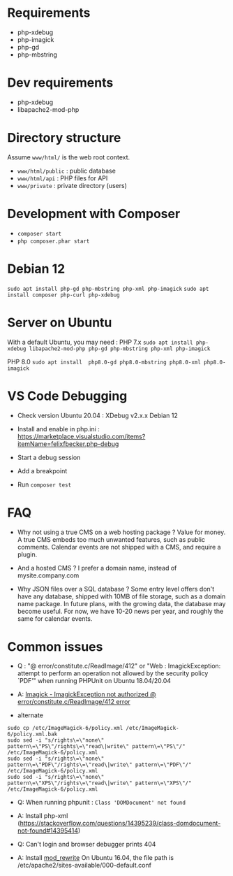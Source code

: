 # Requirements
- php-xdebug
- php-imagick
- php-gd
- php-mbstring

# Dev requirements
- php-xdebug
- libapache2-mod-php

# Directory structure
Assume `www/html/` is the web root context.

- `www/html/public` : public database
- `www/html/api` : PHP files for API
- `www/private` : private directory (users)


# Development with Composer
- `composer start`
- `php composer.phar start`

# Debian 12
`sudo apt install php-gd php-mbstring php-xml php-imagick`
`sudo apt install composer php-curl php-xdebug`

# Server on Ubuntu
With a default Ubuntu, you may need : 
PHP 7.x
`sudo apt install php-xdebug libapache2-mod-php php-gd php-mbstring php-xml php-imagick`

PHP 8.0
`sudo apt install  php8.0-gd php8.0-mbstring php8.0-xml php8.0-imagick`

# VS Code Debugging
- Check version
Ubuntu 20.04 : XDebug v2.x.x
Debian 12


- Install and enable in php.ini :
https://marketplace.visualstudio.com/items?itemName=felixfbecker.php-debug

- Start a debug session
- Add a breakpoint
- Run `composer test`


# FAQ

- Why not using a true CMS on a web hosting package ?
Value for money. A true CMS embeds too much unwanted features, such as public comments. Calendar events are not shipped with a CMS, and require a plugin.

- And a hosted CMS ?
I prefer a domain name, instead of mysite.company.com

- Why JSON files over a SQL database ?
Some entry level offers don't have any database, shipped with 10MB of file storage, such as a domain name package.
In future plans, with the growing data, the database may become useful. For now, we have 10-20 news per year, and roughly the same for calendar events.

# Common issues

- Q : "@ error/constitute.c/ReadImage/412" or "Web : ImagickException: attempt to perform an operation not allowed by the security policy `PDF’" when running PHPUnit on Ubuntu 18.04/20.04
- A: [Imagick - ImagickException not authorized @ error/constitute.c/ReadImage/412 error](https://stackoverflow.com/questions/52817741/imagick-imagickexception-not-authorized-error-constitute-c-readimage-412-err)

- alternate 
```
sudo cp /etc/ImageMagick-6/policy.xml /etc/ImageMagick-6/policy.xml.bak
sudo sed -i "s/rights\=\"none\" pattern\=\"PS\"/rights\=\"read\|write\" pattern\=\"PS\"/" /etc/ImageMagick-6/policy.xml
sudo sed -i "s/rights\=\"none\" pattern\=\"PDF\"/rights\=\"read\|write\" pattern\=\"PDF\"/" /etc/ImageMagick-6/policy.xml
sudo sed -i "s/rights\=\"none\" pattern\=\"XPS\"/rights\=\"read\|write\" pattern\=\"XPS\"/" /etc/ImageMagick-6/policy.xml
```

- Q: When running phpunit : `Class 'DOMDocument' not found`
- A: Install php-xml (https://stackoverflow.com/questions/14395239/class-domdocument-not-found#14395414)

- Q: Can't login and browser debugger prints 404
- A: Install [mod_rewrite](https://stackoverflow.com/questions/17745310/how-to-enable-mod-rewrite-in-lamp-on-ubuntu#17745379)
On Ubuntu 16.04, the file path is /etc/apache2/sites-available/000-default.conf
